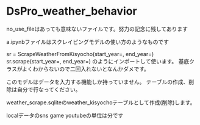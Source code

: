 # DsPro_weather_behavior

no_use_fileはあっても意味ないファイルです。努力の記念に残してあります

a.ipynbファイルはスクレイピングモデルの使い方のようなものです

sr = ScrapeWeatherFromKisyocho(start_year=, end_year=)
sr.scrape(start_year=, end_year=)
のようにインポートして使います。
基底クラスがよくわからないので二回入れないとなんかダメです。

このモデルはデータを入力する機能しか持っていません。
テーブルの作成、削除は自分で行なってください。

weather_scrape.sqliteのweather_kisyochoテーブルとして作成(削除)します。

localデータのsns game youtubeの単位は分です